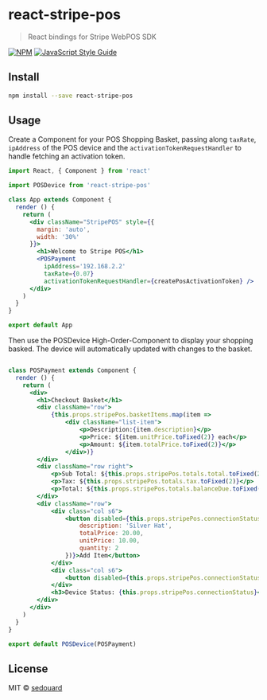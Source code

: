 # react-stripe-pos

> React bindings for Stripe WebPOS SDK

[![NPM](https://img.shields.io/npm/v/react-stripe-pos.svg)](https://www.npmjs.com/package/react-stripe-pos) [![JavaScript Style Guide](https://img.shields.io/badge/code_style-standard-brightgreen.svg)](https://standardjs.com)

## Install

```bash
npm install --save react-stripe-pos
```

## Usage

Create a Component for your POS Shopping Basket, passing along `taxRate`, `ipAddress` of the POS device and the `activationTokenRequestHandler` to handle fetching an activation token.

```jsx
import React, { Component } from 'react'

import POSDevice from 'react-stripe-pos'

class App extends Component {
  render () {
    return (
      <div className="StripePOS" style={{
        margin: 'auto',
        width: '30%'
      }}>
        <h1>Welcome to Stripe POS</h1>
        <POSPayment
          ipAddress='192.168.2.2'
          taxRate={0.07}
          activationTokenRequestHandler={createPosActivationToken} />
      </div>
    )
  }
}

export default App

```

Then use the POSDevice High-Order-Component to display your shopping basked. The device will automatically updated with changes to the basket.

```jsx

class POSPayment extends Component {
  render () {
    return (
      <div>
        <h1>Checkout Basket</h1>
        <div className="row">
            {this.props.stripePos.basketItems.map(item => 
                <div className="list-item">
                    <p>Description:{item.description}</p>
                    <p>Price: ${item.unitPrice.toFixed(2)} each</p>
                    <p>Amount: ${item.totalPrice.toFixed(2)}</p>
                </div>)}
        </div>
        <div className="row right">
            <p>Sub Total: ${this.props.stripePos.totals.total.toFixed(2)}</p>
            <p>Tax: ${this.props.stripePos.totals.tax.toFixed(2)}</p>
            <p>Total: ${this.props.stripePos.totals.balanceDue.toFixed(2)}</p>
        </div>
        <div className="row">
            <div class="col s6">
                <button disabled={this.props.stripePos.connectionStatus !== 'connected'} className="btn" onClick={() => this.props.stripePos.addBasketItem({
                    description: 'Silver Hat',
                    totalPrice: 20.00,
                    unitPrice: 10.00,
                    quantity: 2
                })}>Add Item</button>
            </div>
            <div class="col s6">
                <button disabled={this.props.stripePos.connectionStatus !== 'connected'} className="btn">Create ${this.props.stripePos.totals.balanceDue} Charge</button>
            </div>
            <h3>Device Status: {this.props.stripePos.connectionStatus}</h3>
        </div>
      </div>
    )
  }
}

export default POSDevice(POSPayment)
```

## License

MIT © [sedouard](https://github.com/sedouard)
